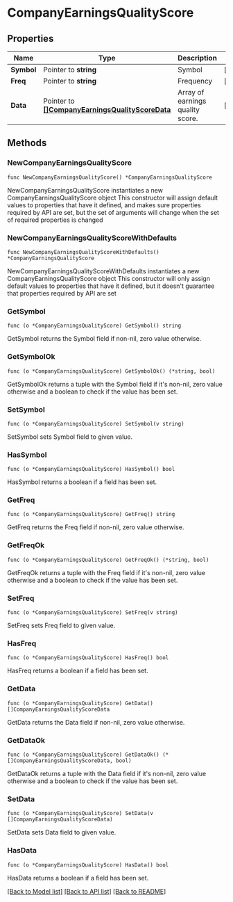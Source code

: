 # CompanyEarningsQualityScore

## Properties

Name | Type | Description | Notes
------------ | ------------- | ------------- | -------------
**Symbol** | Pointer to **string** | Symbol | [optional] 
**Freq** | Pointer to **string** | Frequency | [optional] 
**Data** | Pointer to [**[]CompanyEarningsQualityScoreData**](CompanyEarningsQualityScoreData.md) | Array of earnings quality score. | [optional] 

## Methods

### NewCompanyEarningsQualityScore

`func NewCompanyEarningsQualityScore() *CompanyEarningsQualityScore`

NewCompanyEarningsQualityScore instantiates a new CompanyEarningsQualityScore object
This constructor will assign default values to properties that have it defined,
and makes sure properties required by API are set, but the set of arguments
will change when the set of required properties is changed

### NewCompanyEarningsQualityScoreWithDefaults

`func NewCompanyEarningsQualityScoreWithDefaults() *CompanyEarningsQualityScore`

NewCompanyEarningsQualityScoreWithDefaults instantiates a new CompanyEarningsQualityScore object
This constructor will only assign default values to properties that have it defined,
but it doesn't guarantee that properties required by API are set

### GetSymbol

`func (o *CompanyEarningsQualityScore) GetSymbol() string`

GetSymbol returns the Symbol field if non-nil, zero value otherwise.

### GetSymbolOk

`func (o *CompanyEarningsQualityScore) GetSymbolOk() (*string, bool)`

GetSymbolOk returns a tuple with the Symbol field if it's non-nil, zero value otherwise
and a boolean to check if the value has been set.

### SetSymbol

`func (o *CompanyEarningsQualityScore) SetSymbol(v string)`

SetSymbol sets Symbol field to given value.

### HasSymbol

`func (o *CompanyEarningsQualityScore) HasSymbol() bool`

HasSymbol returns a boolean if a field has been set.

### GetFreq

`func (o *CompanyEarningsQualityScore) GetFreq() string`

GetFreq returns the Freq field if non-nil, zero value otherwise.

### GetFreqOk

`func (o *CompanyEarningsQualityScore) GetFreqOk() (*string, bool)`

GetFreqOk returns a tuple with the Freq field if it's non-nil, zero value otherwise
and a boolean to check if the value has been set.

### SetFreq

`func (o *CompanyEarningsQualityScore) SetFreq(v string)`

SetFreq sets Freq field to given value.

### HasFreq

`func (o *CompanyEarningsQualityScore) HasFreq() bool`

HasFreq returns a boolean if a field has been set.

### GetData

`func (o *CompanyEarningsQualityScore) GetData() []CompanyEarningsQualityScoreData`

GetData returns the Data field if non-nil, zero value otherwise.

### GetDataOk

`func (o *CompanyEarningsQualityScore) GetDataOk() (*[]CompanyEarningsQualityScoreData, bool)`

GetDataOk returns a tuple with the Data field if it's non-nil, zero value otherwise
and a boolean to check if the value has been set.

### SetData

`func (o *CompanyEarningsQualityScore) SetData(v []CompanyEarningsQualityScoreData)`

SetData sets Data field to given value.

### HasData

`func (o *CompanyEarningsQualityScore) HasData() bool`

HasData returns a boolean if a field has been set.


[[Back to Model list]](../README.md#documentation-for-models) [[Back to API list]](../README.md#documentation-for-api-endpoints) [[Back to README]](../README.md)


